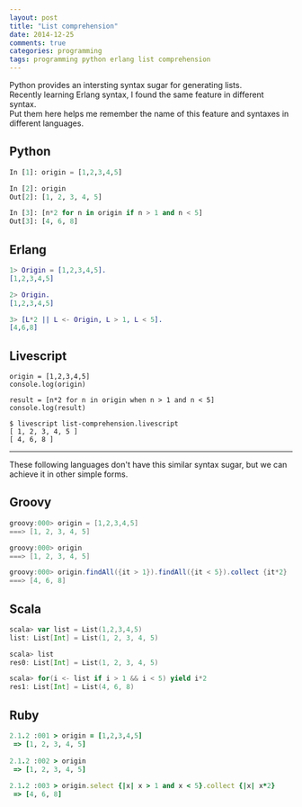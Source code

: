 ```yaml
---
layout: post
title: "List comprehension"
date: 2014-12-25
comments: true
categories: programming
tags: programming python erlang list comprehension
---
```


Python provides an intersting syntax sugar for generating lists.  
Recently learning Erlang syntax, I found the same feature in different syntax.  
Put them here helps me remember the name of this feature and syntaxes in different languages.  

Python
------
```python
In [1]: origin = [1,2,3,4,5]

In [2]: origin
Out[2]: [1, 2, 3, 4, 5]

In [3]: [n*2 for n in origin if n > 1 and n < 5]
Out[3]: [4, 6, 8]
```  

Erlang
------
```erlang
1> Origin = [1,2,3,4,5].
[1,2,3,4,5]

2> Origin.
[1,2,3,4,5]

3> [L*2 || L <- Origin, L > 1, L < 5].
[4,6,8]
```  

Livescript
----------
```livescript
origin = [1,2,3,4,5]
console.log(origin)

result = [n*2 for n in origin when n > 1 and n < 5]
console.log(result)
```
```
$ livescript list-comprehension.livescript
[ 1, 2, 3, 4, 5 ]
[ 4, 6, 8 ]
```  
- - -
These following languages don't have this similar syntax sugar, but we can achieve it in other simple forms.

Groovy
------
```groovy
groovy:000> origin = [1,2,3,4,5]
===> [1, 2, 3, 4, 5]

groovy:000> origin
===> [1, 2, 3, 4, 5]

groovy:000> origin.findAll({it > 1}).findAll({it < 5}).collect {it*2}
===> [4, 6, 8]
```  

Scala
-----
```scala
scala> var list = List(1,2,3,4,5)
list: List[Int] = List(1, 2, 3, 4, 5)

scala> list
res0: List[Int] = List(1, 2, 3, 4, 5)

scala> for(i <- list if i > 1 && i < 5) yield i*2
res1: List[Int] = List(4, 6, 8)
```  

Ruby
----
```ruby
2.1.2 :001 > origin = [1,2,3,4,5]
 => [1, 2, 3, 4, 5]
 
2.1.2 :002 > origin
 => [1, 2, 3, 4, 5]
 
2.1.2 :003 > origin.select {|x| x > 1 and x < 5}.collect {|x| x*2}
 => [4, 6, 8]
```  

